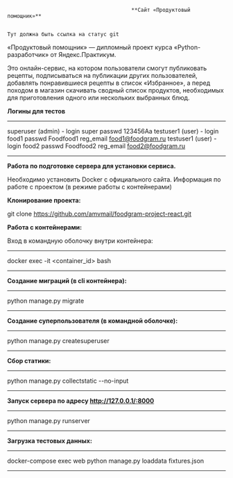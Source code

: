                                             **Сайт «Продуктовый помощник»**                                                
  
                                                                             Тут должна быть ссылка на статус git



«Продуктовый помощник» — дипломный проект курса «Python-разработчик» от Яндекс.Практикум.

Это онлайн-сервис, на котором пользователи смогут публиковать рецепты, подписываться на публикации других пользователей, добавлять понравившиеся рецепты в список «Избранное», а перед походом в магазин скачивать сводный список продуктов, необходимых для приготовления одного или нескольких выбранных блюд.

**Логины для тестов**
***
superuser (admin) - login     super
                    passwd    123456Aa
testuser1 (user)  - login     food1
                    passwd    Foodfood1
                    reg_email food1@foodgram.ru
testuser1 (user)  - login     food2
                    passwd    Foodfood2
                    reg_email food2@foodgram.ru
***

**Работа по подготовке сервера для установки сервиса.**

Необходимо установить Docker с официального сайта.
Информация по работе с проектом (в режиме работы с контейнерами)


**Клонирование проекта:**

git clone https://github.com/amvmail/foodgram-project-react.git


**Работа с контейнерами:**

Вход в командную оболочку внутри контейнера:
***
docker exec -it <container_id> bash
***

**Создание миграций (в cli контейнера):**
***
python manage.py migrate
***

**Создание суперпользователя (в командной оболочке):**
***
python manage.py createsuperuser
***

**Сбор статики:**
***
python manage.py collectstatic --no-input
***

**Запуск сервера по адресу http://127.0.0.1/:8000**
***
python manage.py runserver
***

**Загрузка тестовых данных:**
***
docker-compose exec web python manage.py loaddata fixtures.json
***